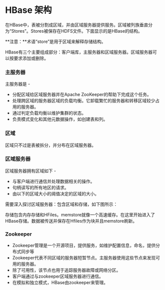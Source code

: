 # HBase 架构

在HBase中，表被分割成区域，并由区域服务器提供服务。区域被列族垂直分为“Stores”。Stores被保存在HDFS文件。下面显示的是HBase的结构。

**注意：**术语“store”是用于区域来解释存储结构。

HBase有三个主要组成部分：客户端库，主服务器和区域服务器。区域服务器可以按要求添加或删除。

### 主服务器

主服务器是 -

- 分配区域给区域服务器并在Apache ZooKeeper的帮助下完成这个任务。
- 处理跨区域的服务器区域的负载均衡。它卸载繁忙的服务器和转移区域较少占用的服务器。
- 通过判定负载均衡以维护集群的状态。
- 负责模式变化和其他元数据操作，如创建表和列。

### 区域

区域只不过是表被拆分，并分布在区域服务器。

### 区域服务器

区域服务器拥有区域如下 -

- 与客户端进行通信并处理数据相关的操作。
- 句柄读写的所有地区的请求。
- 由以下的区域大小的阈值决定的区域的大小。

需要深入探讨区域服务器：包含区域和存储，如下图所示：

存储包含内存存储和HFiles。memstore就像一个高速缓存。在这里开始进入了HBase存储。数据被传送并保存在Hfiles作为块并且memstore刷新。

### Zookeeper

- Zookeeper管理是一个开源项目，提供服务，如维护配置信息，命名，提供分布式同步等
- Zookeeper代表不同区域的服务器短暂节点。主服务器使用这些节点来发现可用的服务器。
- 除了可用性，该节点也用于追踪服务器故障或网络分区。
- 客户端通过与zookeeper区域服务器进行通信。
- 在模拟和独立模式，HBase由zookeeper来管理。
